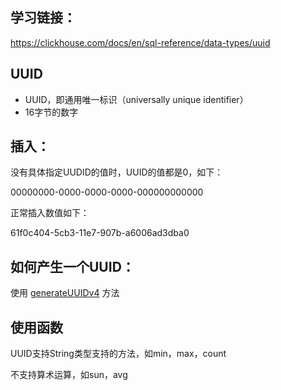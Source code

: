 ## 学习链接：

https://clickhouse.com/docs/en/sql-reference/data-types/uuid

## UUID

- UUID，即通用唯一标识（universally unique identifier）
- 16字节的数字

## 插入：

没有具体指定UUDID的值时，UUID的值都是0，如下：

00000000-0000-0000-0000-000000000000

正常插入数值如下：

61f0c404-5cb3-11e7-907b-a6006ad3dba0

## 如何产生一个UUID：

使用 [generateUUIDv4](https://clickhouse.com/docs/en/sql-reference/functions/uuid-functions) 方法

## 使用函数

UUID支持String类型支持的方法，如min，max，count

不支持算术运算，如sun，avg